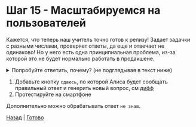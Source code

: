 # Шаг 15 - Масштабируемся на пользователей

Кажется, что теперь наш учитель точно готов к релизу! 
Задает задачки с разными числами, проверяет ответы, да еще и отвечает не одинаково!
Но у него есть одна принципиальная проблема, из-за которой это не будет нормально работать в продакшене.
<details>
 <summary>Попробуйте ответить, почему? (не подглядывая в текст ниже)</summary>

 Сейчас запросы от разных пользователей никак не разделяются.
 Если два человека начнут пользоваться навыком одновременно, то получится мешанина, т.к. вопрос у них будет общий на всех.
 Нужно для каждого пользователя генерить свой вопрос, привязанный к идентификатору сессии.
 
 1. Вместо переменной `question` заведите список `questions`, в котором будут храниться вопросы всех пользователей
 2. Добавляйте и считывайте вопросы индивидуально для каждого пользователя
</details>

1. Добавьте кнопку `сдаюсь`, по которой Алиса будет сообщать правильный ответ и генерить новый вопрос, см [дифф][diff]
2. Протестируйте на смартфоне 

Дополнительно можно обрабатывать ответ `не знаю`.

[Назад][prev] | [Готово][next]

[prev]: https://github.com/vitalets/alice-workshop/tree/step14
[diff]: https://github.com/vitalets/alice-workshop/compare/step14...step15
[next]: http://bit.ly/alice-workshop_step16
